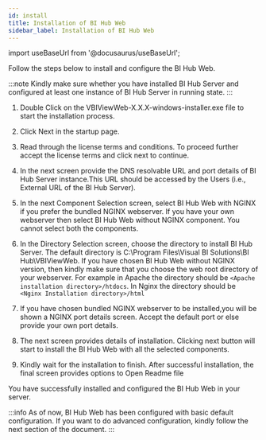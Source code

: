 ```yaml
---
id: install
title: Installation of BI Hub Web
sidebar_label: Installation of BI Hub Web
---
```


import useBaseUrl from '@docusaurus/useBaseUrl';

Follow the steps below to install and configure the BI Hub Web.

:::note
Kindly make sure whether you have installed BI Hub Server and configured at least one instance of BI Hub Server in running state.
:::

1. Double Click on the VBIViewWeb-X.X.X-windows-installer.exe file to start the installation process.

2. Click Next in the startup page.

3. Read through the license terms and conditions. To proceed further accept the license terms and click next to continue.

4. In the next screen provide the DNS resolvable URL and port details of BI Hub Server instance.This URL should be accessed by the Users (i.e., External URL of the BI Hub Server).

5. In the next Component Selection screen, select BI Hub Web with NGINX if you prefer the bundled NGINX webserver. If you have your own webserver then select BI Hub Web without NGINX component. You cannot select both the components.

6. In the Directory Selection screen, choose the directory to install BI Hub Server. The default directory is C:\Program Files\Visual BI Solutions\BI Hub\VBIViewWeb. If you have chosen BI Hub Web without NGINX version, then kindly make sure that you choose the web root directory of your webserver. For example in Apache the directory should be `<Apache installation directory>/htdocs`. In Nginx the directory should be `<Nginx Installation directory>/html`

7. If you have chosen bundled NGINX webserver to be installed,you will be shown a NGINX port details screen. Accept the default port or else provide your own port details.

8. The next screen provides details of installation. Clicking next button will start to install the BI Hub Web with all the selected components.

9. Kindly wait for the installation to finish. After successful installation, the final screen provides options to Open Readme file

You have successfully installed and configured the BI Hub Web in your server.

:::info
As of now, BI Hub Web has been configured with basic default configuration. If you want to do advanced configuration, kindly follow the next section of the document.
:::